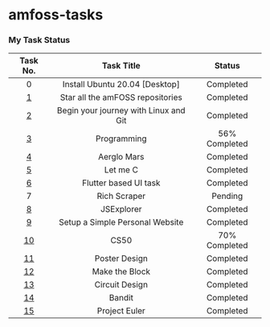 # amfoss-tasks
### My Task Status
|Task No.| Task Title | Status  |
|:-:| :---:   | :-: |
| 0 | Install Ubuntu 20.04 [Desktop] | Completed |
|[1](TASK-1) |  Star all the amFOSS repositories | Completed |
| [2](TASK-2) | Begin your journey with Linux and Git | Completed |
| [3](TASK-3) | Programming | 56% Completed |
| [4](TASK-4) | Aerglo Mars | Completed |
| [5](TASK-5) | Let me C | Completed |
| [6](TASK-6) | Flutter based UI task | Completed |
| 7 | Rich Scraper | Pending |
| [8](TASK-8) | JSExplorer | Completed |
| [9](TASK-9) | Setup a Simple Personal Website | Completed |
| [10](TASK-10) | CS50 | 70% Completed |
| [11](TASK-11) | Poster Design | Completed |
| [12](TASK-12) | Make the Block | Completed |
| [13](TASK-13) | Circuit Design | Completed |
| [14](TASK-14) | Bandit | Completed |
| [15](TASK-15) | Project Euler | Completed |
